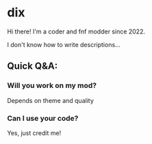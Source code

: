 # dix

Hi there! I'm a coder and fnf modder since 2022.

I don't know how to write descriptions...

## Quick Q&A:

### Will you work on my mod?
  Depends on theme and quality

### Can I use your code?
  Yes, just credit me!

<!--
**dix-nutz/dix-nutz** is a ✨ _special_ ✨ repository because its `README.md` (this file) appears on your GitHub profile.

Here are some ideas to get you started:

- 🔭 I’m currently working on ...
- 🌱 I’m currently learning ...
- 👯 I’m looking to collaborate on ...
- 🤔 I’m looking for help with ...
- 💬 Ask me about ...
- 📫 How to reach me: ...
- 😄 Pronouns: ...
- ⚡ Fun fact: ...
-->
